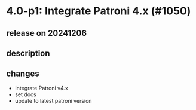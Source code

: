 # 4.0-p1: Integrate Patroni 4.x (#1050)

## release on 20241206

## description

## changes

* Integrate Patroni v4.x
* set docs
* update to latest patroni version


